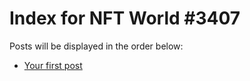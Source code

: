 # Index for NFT World #3407
Posts will be displayed in the order below:

- [Your first post](./001-first.md)

